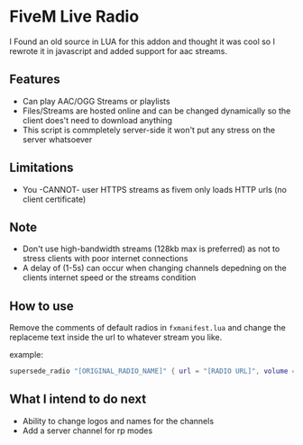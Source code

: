 # FiveM Live Radio

I Found an old source in LUA for this addon and thought it was cool so I rewrote it in javascript and added support for aac streams.

## Features

- Can play AAC/OGG Streams or playlists
- Files/Streams are hosted online and can be changed dynamically so the client does't need to download anything
- This script is commpletely server-side it won't put any stress on the server whatsoever

## Limitations

- You -CANNOT- user HTTPS streams as fivem only loads HTTP urls (no client certificate)

## Note

- Don't use high-bandwidth streams (128kb max is preferred) as not to stress clients with poor internet connections
- A delay of (1-5s) can occur when changing channels depedning on the clients internet speed or the streams condition

## How to use

Remove the comments of default radios in `fxmanifest.lua` and change the replaceme text inside the url to whatever stream you like.

example:

```lua
supersede_radio "[ORIGINAL_RADIO_NAME]" { url = "[RADIO URL]", volume = 0.5, name = "[NEW RADIO NAME]" }
```

## What I intend to do next

- Ability to change logos and names for the channels
- Add a server channel for rp modes
